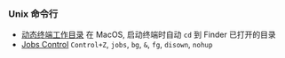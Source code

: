 ### Unix 命令行

- [动态终端工作目录](command-line/auto-working-directory.md) 在 MacOS, 启动终端时自动 `cd` 到 Finder 已打开的目录
- [Jobs Control](command-line/jobs-control.md) `Control+Z`, `jobs`, `bg`, `&`, `fg`, `disown`, `nohup`
